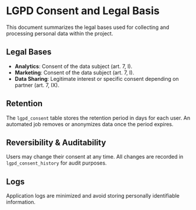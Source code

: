 # LGPD Consent and Legal Basis

This document summarizes the legal bases used for collecting and processing personal data within the project.

## Legal Bases
- **Analytics**: Consent of the data subject (art. 7, I).
- **Marketing**: Consent of the data subject (art. 7, I).
- **Data Sharing**: Legitimate interest or specific consent depending on partner (art. 7, IX).

## Retention
The `lgpd_consent` table stores the retention period in days for each user. An automated job removes or anonymizes data once the period expires.

## Reversibility & Auditability
Users may change their consent at any time. All changes are recorded in `lgpd_consent_history` for audit purposes.

## Logs
Application logs are minimized and avoid storing personally identifiable information.
